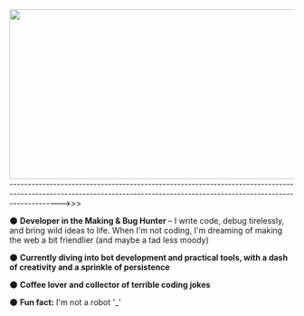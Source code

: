 <div align="center">
  <img src="https://steamuserimages-a.akamaihd.net/ugc/1756948115632541771/90BEF0E27DDF64766154E12F1FDD462F89849786/?imw=637&imh=358&ima=fit&impolicy=Letterbox&imcolor=%23000000&letterbox=true" width="600" height="300"/>
</div>
-------------------------------------------------------------------------------------------------------------------------------------------------------------------------->>>

<br>

🌑 **Developer in the Making & Bug Hunter** – I write code, debug tirelessly, and bring wild ideas to life. When I'm not coding, I'm dreaming of making the web a bit friendlier (and maybe a tad less moody)

🌑 **Currently diving into bot development and practical tools, with a dash of creativity and a sprinkle of persistence**

🌑 **Coffee lover and collector of terrible coding jokes**

🌑 **Fun fact:** I'm not a robot '_'

<!----
xomiscid/xomiscid is a ✨ special ✨ repository because its `README.md` (this file) appears on your GitHub profile.
You can click the Preview link to take a look at your changes.
---->
